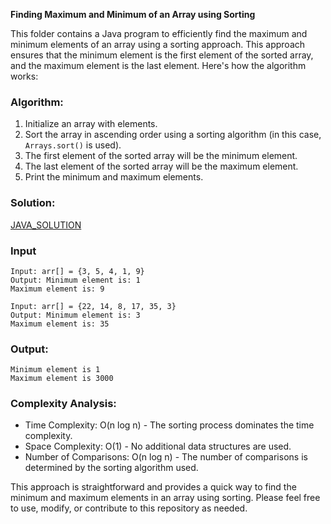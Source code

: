 **Finding Maximum and Minimum of an Array using Sorting**

This folder contains a Java program to efficiently find the maximum and minimum elements of an array using a sorting approach. This approach ensures that the minimum element is the first element of the sorted array, and the maximum element is the last element. Here's how the algorithm works:

### Algorithm:

1. Initialize an array with elements.
2. Sort the array in ascending order using a sorting algorithm (in this case, `Arrays.sort()` is used).
3. The first element of the sorted array will be the minimum element.
4. The last element of the sorted array will be the maximum element.
5. Print the minimum and maximum elements.

### Solution:

[JAVA_SOLUTION](solution.java)

### Input

```
Input: arr[] = {3, 5, 4, 1, 9}
Output: Minimum element is: 1
Maximum element is: 9

Input: arr[] = {22, 14, 8, 17, 35, 3}
Output: Minimum element is: 3
Maximum element is: 35
```

### Output:

```
Minimum element is 1
Maximum element is 3000
```

### Complexity Analysis:

- Time Complexity: O(n log n) - The sorting process dominates the time complexity.
- Space Complexity: O(1) - No additional data structures are used.
- Number of Comparisons: O(n log n) - The number of comparisons is determined by the sorting algorithm used.

This approach is straightforward and provides a quick way to find the minimum and maximum elements in an array using sorting. Please feel free to use, modify, or contribute to this repository as needed.

